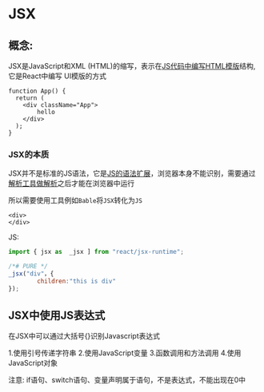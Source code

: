 # JSX

## 概念:

JSX是JavaScript和XML (HTML)的缩写，表示在<u>JS代码中编写HTML模版</u>结构,它是React中编写
UI模版的方式

```JSX
function App() {
  return (
    <div className="App">
        hello
    </div>
  );
}
```



### JSX的本质
JSX并不是标准的JS语法，它是<u>JS的语法扩展</u>，浏览器本身不能识别，需要通过<u>解析工具做解析</u>之后才能在浏览器中运行

所以需要使用工具例如`Bable`将`JSX`转化为`JS`

```
<div>
</div>
```

JS:

```javascript
import { jsx as  _jsx ] from "react/jsx-runtime";

/*# PURE */ 
_jsx("div"，{
        children:"this is div"
});

```

## JSX中使用JS表达式

在JSX中可以通过大括号{}识别Javascript表达式

1.使用引号传递字符串
2.使用JavaScript变量
3.函数调用和方法调用
4.使用JavaScript对象

注意: if语句、switch语句、变量声明属于语句，不是表达式，不能出现在0中